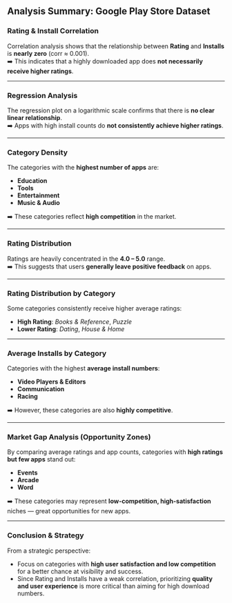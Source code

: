 ##  Analysis Summary: Google Play Store Dataset

###  Rating & Install Correlation  
Correlation analysis shows that the relationship between **Rating** and **Installs** is **nearly zero** (corr ≈ 0.001).  
➡️ This indicates that a highly downloaded app does **not necessarily receive higher ratings**.

---

###  Regression Analysis  
The regression plot on a logarithmic scale confirms that there is **no clear linear relationship**.  
➡️ Apps with high install counts do **not consistently achieve higher ratings**.

---

###  Category Density  
The categories with the **highest number of apps** are:
- **Education**
- **Tools**
- **Entertainment**
- **Music & Audio**

➡️ These categories reflect **high competition** in the market.

---

###  Rating Distribution  
Ratings are heavily concentrated in the **4.0 – 5.0** range.  
➡️ This suggests that users **generally leave positive feedback** on apps.

---

###  Rating Distribution by Category  
Some categories consistently receive higher average ratings:
- **High Rating**: *Books & Reference*, *Puzzle*  
- **Lower Rating**: *Dating*, *House & Home*

---

###  Average Installs by Category  
Categories with the highest **average install numbers**:
- **Video Players & Editors**
- **Communication**
- **Racing**

➡️ However, these categories are also **highly competitive**.

---

###  Market Gap Analysis (Opportunity Zones)  
By comparing average ratings and app counts, categories with **high ratings but few apps** stand out:
- **Events**
- **Arcade**
- **Word**

➡️ These categories may represent **low-competition, high-satisfaction** niches — great opportunities for new apps.

---

###  Conclusion & Strategy  
From a strategic perspective:
- Focus on categories with **high user satisfaction and low competition** for a better chance at visibility and success.
- Since Rating and Installs have a weak correlation, prioritizing **quality and user experience** is more critical than aiming for high download numbers.
